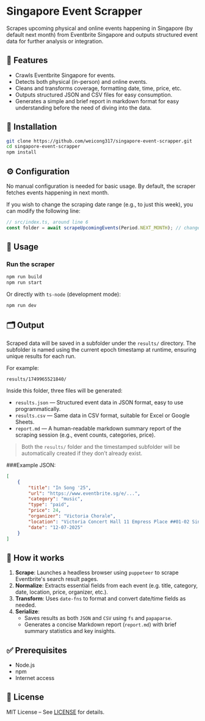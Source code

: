 # Singapore Event Scrapper

Scrapes upcoming physical and online events happening in Singapore (by default next month) from Eventbrite Singapore and outputs structured event data for further analysis or integration.

## 🧭 Features

- Crawls Eventbrite Singapore for events.
- Detects both physical (in-person) and online events.
- Cleans and transforms coverage, formatting date, time, price, etc.
- Outputs structured JSON and CSV files for easy consumption.
- Generates a simple and brief report in markdown format for easy understanding before the need of diving into the data.

## 🔧 Installation

```bash
git clone https://github.com/weicong317/singapore-event-scrapper.git
cd singapore-event-scrapper
npm install
```

## ⚙️ Configuration

No manual configuration is needed for basic usage. By default, the scraper fetches events happening in next month.

If you wish to change the scraping date range (e.g., to just this week), you can modify the following line:

```ts
// src/index.ts, around line 6
const folder = await scrapeUpcomingEvents(Period.NEXT_MONTH); // change this period value as needed
```

## 🚀 Usage

### Run the scraper

```bash
npm run build
npm run start
```

Or directly with `ts-node` (development mode):

```bash
npm run dev
```

## 🗂️ Output

Scraped data will be saved in a subfolder under the `results/` directory. The subfolder is named using the current epoch timestamp at runtime, ensuring unique results for each run.

For example:

```
results/1749965521840/
```

Inside this folder, three files will be generated:

- `results.json` — Structured event data in JSON format, easy to use programmatically.
- `results.csv` — Same data in CSV format, suitable for Excel or Google Sheets.
- `report.md` — A human-readable markdown summary report of the scraping session (e.g., event counts, categories, price).

> Both the `results/` folder and the timestamped subfolder will be automatically created if they don’t already exist.

###Example JSON:

```json
[
	{
		"title": "In Song '25",
		"url": "https://www.eventbrite.sg/e/...",
		"category": "music",
		"type": "paid",
		"price": 24,
		"organizer": "Victoria Chorale",
		"location": "Victoria Concert Hall 11 Empress Place ##01-02 Singapore, 179558 Singapore",
		"date": "12-07-2025"
	}
]
```

## 🧩 How it works

1. **Scrape**: Launches a headless browser using `puppeteer` to scrape Eventbrite's search result pages.
2. **Normalize**: Extracts essential fields from each event (e.g. title, category, date, location, price, organizer, etc.).
3. **Transform**: Uses `date-fns` to format and convert date/time fields as needed.
4. **Serialize**:
   - Saves results as both `JSON` and `CSV` using `fs` and `papaparse`.
   - Generates a concise Markdown report (`report.md`) with brief summary statistics and key insights.

## ✅ Prerequisites

- Node.js
- npm
- Internet access

## 📄 License

MIT License – See [LICENSE](LICENSE) for details.

